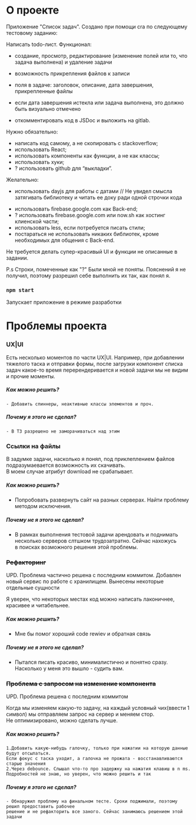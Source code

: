 # О проекте

Приложение "Список задач". Cоздано при помощи cra по следующему тестовому заданию:

Написать todo-лист.
Функционал:

- создание, просмотр, редактирование (изменение полей или то, что задача выполнена) и удаление задачи
- возможность прикрепления файлов к записи
- поля в задаче: заголовок, описание, дата завершения, прикрепленные файлы
- если дата завершения истекла или задача выполнена, это должно быть визуально отмечено

- откомментировать код в JSDoc и выложить на gitlab.

Нужно обязательно:

- написать код самому, а не скопировать с stackoverflow;
- использовать React;
- использовать компоненты как функции, а не как классы;
- использовать хуки;
- ? использовать github для “выкладки”.

Желательно:

- использовать dayjs для работы с датами // Не увидел смысла затягивать библиотеку и читать ее доку ради одной строчки кода

* использовать firebase.google.com как Back-end;
* ? использовать firebase.google.com или now.sh как хостинг клиенской части;
* использовать less, если потребуется писать стили;
* постараться не использовать никаких библиотек, кроме необходимых для общения с Back-end.

Не требуется делать супер-красивый UI и функции не описанные в задании.

P.s Строки, помеченные как "?" Были мной не поняты. Пояснений я не получил, поэтому разрешил себе выполнить их так, как понял я.

### `npm start`

Запускает приложение в режиме разработки

# Проблемы проекта

### UX|UI

Есть несколько моментов по части UX|UI. Например, при добавлении тяжелого таска и отправки формы, после загрузки компонент списка задач какое-то время перерендеривается и новой задачи мы не видим и прочие моменты.

##### Как можно решить?

    - Добавить спиннеры, неактивные классы элементов и проч.

##### Почему я этого не сделал?

    - В ТЗ разрешено не заморачиваться над этим

### Ссылки на файлы

В задумке задачи, насколько я понял, под приклеплением файлов подразумаевается возможность их скачивать.  
В моем случае атрибут download не срабатывает.

##### Как можно решить?

- Попробовать развернуть сайт на разных серверах. Найти проблему методом исключения.

##### Почему не я этого не сделал?

- В рамках выполнения тестовой задачи арендовать и поднимать несколько серверов слтшком трудозатратно. Сейчас нахожусь  
  в поисках возможного решения этой проблемы.

### ~~Рефакторинг~~

UPD. Проблема частично решена с последним коммитом. Добавлен новый сервис по работе с хранилищем. Вынесены некоторые отдельные сущности

Я уверен, что некоторых местах код можно написать лаконичнее, красивее и читабельнее.

##### Как можно решить?

- Мне бы помог хороший code rewiev и обратная связь

##### Почему не я этого не сделал?

- Пытался писать красиво, минималистично и понятно сразу. Насколько у меня это вышло - судить вам.

### ~~Проблема с запросом на изменение компонента~~

UPD. Проблема решена с последним коммитом

Когда мы изменяем какую-то задачу, на каждый условный чих(ввести 1 символ) мы отправляем запрос на сервер и меняем стор.  
Не оптимизировано, можно сделать лучше.

##### Как можно решить?

    1.Добавить какую-нибудь галочку, только при нажатии на которую данные будут отсылаться.
    Если фокус с таска уходит, а галочка не прожата - восстанавливаются старые значения
    2.Через debounce. Слышал что-то про задержку на нажатия клавиш в n ms.
    Подробностей не знаю, но уверен, что можно решить и так

##### Почему я этого не сделал?

    - Обнаружил проблему на финальном тесте. Сроки поджимали, поэтому решил предоставить рабочее
    решение и не рефакторить все заного. Сейчас занимаюсь решением этой задачи
